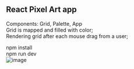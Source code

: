 ## React Pixel Art app 
Components: Grid, Palette, App    
Grid is mapped and filled with color;  
Rendering grid after each mouse drag from a user;  

npm install  
npm run dev   
![image](https://github.com/user-attachments/assets/4baf4390-9da9-4eaf-ae17-36a6248ab58a)
